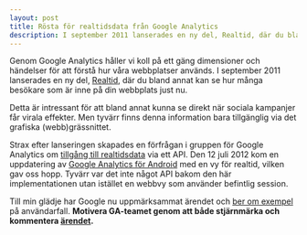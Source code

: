 ```yaml
---
layout: post
title: Rösta för realtidsdata från Google Analytics
description: I september 2011 lanserades en ny del, Realtid, där du bland annat kan se hur många besökare som är inne på din webbplats just nu.
---
```


Genom Google Analytics håller vi koll på ett gäng dimensioner och händelser för att förstå hur våra webbplatser används. I september 2011 lanserades en ny del, [Realtid](http://analytics.blogspot.se/2011/09/whats-happening-on-your-site-right-now.html), där du bland annat kan se hur många besökare som är inne på din webbplats just nu.

Detta är intressant för att bland annat kunna se direkt när sociala kampanjer får virala effekter. Men tyvärr finns denna information bara tillgänglig via det grafiska (webb)grässnittet.

Strax efter lanseringen skapades en förfrågan i gruppen för Google Analytics om [tillgång till realtidsdata](http://code.google.com/p/analytics-issues/issues/detail?id=154) via ett API. Den 12 juli 2012 kom en uppdatering av [Google Analytics för Android](https://play.google.com/store/apps/details?id=com.google.android.apps.giant) med en vy för realtid, vilken gav oss hopp. Tyvärr var det inte något API bakom den här implementationen utan istället en webbvy som använder befintlig session.

Till min glädje har Google nu uppmärksammat ärendet och [ber om exempel](http://code.google.com/p/analytics-issues/issues/detail?id=154#c67) på användarfall. __Motivera GA-teamet genom att både stjärnmärka och kommentera [ärendet](http://code.google.com/p/analytics-issues/issues/detail?id=154).__